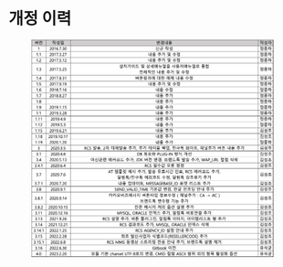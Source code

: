 # 개정 이력

<figure><img src=".gitbook/assets/image (1) (1).png" alt=""><figcaption></figcaption></figure>
